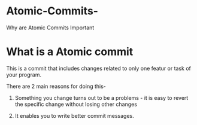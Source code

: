 # Atomic-Commits-
Why are Atomic Commits Important

# What is a Atomic commit
This is a commit that includes changes related to only one featur or task of your program.

There are 2 main reasons for doing this-
1. Something you change turns out to be a problems - it is easy to revert the specific change without losing other changes

2. It enables you to write better commit messages.


